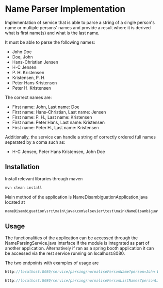 # Name Parser Implementation

Implementation of service that is able to parse a string of a single person's name  or multiple persons' names and provide a result where it is derived what is first name(s) and what is the last name.

It must be able to parse the following names:

- John Doe
- Doe, John
- Hans-Christian Jensen
- H-C Jensen
- P. H. Kristensen
- Kristensen, P. H.
- Peter Hans Kristensen
- Peter H. Kristensen

The correct names are:

- First name: John, Last name: Doe
- First name: Hans-Christian, Last name: Jensen
- First name: P. H., Last name: Kristensen
- First name: Peter Hans, Last name: Kristensen
- First name: Peter H., Last name: Kristensen

Additionally, the service can handle a string of correctly ordered full names separated by a coma such as:

- H-C Jensen, Peter Hans Kristensen, John Doe


## Installation

Install relevant libraries through maven

```bash
mvn clean install
```
Main method of the application is NameDisambiguationApplication.java located at
```java
nameDisambiguation\src\main\java\com\elsevier\test\main\NameDisambiguationApplication.java
```

## Usage
The functionalities of the application can be accessed through the NameParsingService.java interface if the module is integrated as part of another application. Alternatively if ran as a spring booth application it can be accessed via the rest service running on localhost:8080.

The two endpoints with examples of usage are

```java
http://localhost:8080/service/parsing/normalisePersonName?person=John Doe
```


```java
http://localhost:8080/service/parsing/normalisePersonListNames?personList=H-C Jensen, Peter Hans Kristensen, John Doe